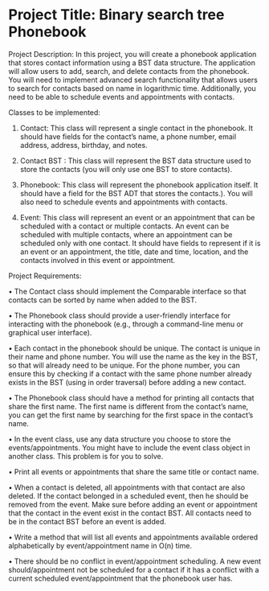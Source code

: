 # Project Title: Binary search tree Phonebook

Project Description: In this project, you will create a phonebook application that stores contact
information using a BST data structure. The application will allow users to add, search, and delete contacts
from the phonebook. You will need to implement advanced search functionality that allows users to
search for contacts based on name in logarithmic time. Additionally, you need to be able to schedule
events and appointments with contacts.

Classes to be implemented:

1. Contact: This class will represent a single contact in the phonebook. It should have fields for the
contact’s name, a phone number, email address, address, birthday, and notes.

2. Contact BST : This class will represent the BST data structure used to store the contacts (you will
only use one BST to store contacts).

3. Phonebook: This class will represent the phonebook application itself. It should have a field for
the BST ADT that stores the contacts.). You will also need to schedule events and appointments
with contacts.

4. Event: This class will represent an event or an appointment that can be scheduled with a contact
or multiple contacts. An event can be scheduled with multiple contacts, where an appointment
can be scheduled only with one contact. It should have fields to represent if it is an event or an
appointment, the title, date and time, location, and the contacts involved in this event or
appointment.

Project Requirements:

• The Contact class should implement the Comparable interface so that contacts can be sorted by name
when added to the BST.

• The Phonebook class should provide a user-friendly interface for interacting with the phonebook (e.g.,
through a command-line menu or graphical user interface).

• Each contact in the phonebook should be unique. The contact is unique in their name and phone
number. You will use the name as the key in the BST, so that will already need to be unique. For the
phone number, you can ensure this by checking if a contact with the same phone number already
exists in the BST (using in order traversal) before adding a new contact.

• The Phonebook class should have a method for printing all contacts that share the first name. The
first name is different from the contact’s name, you can get the first name by searching for the first
space in the contact’s name.

• In the event class, use any data structure you choose to store the events/appointments. You might
have to include the event class object in another class. This problem is for you to solve.

• Print all events or appointments that share the same title or contact name.

• When a contact is deleted, all appointments with that contact are also deleted. If the contact belonged
in a scheduled event, then he should be removed from the event. Make sure before adding an event
or appointment that the contact in the event exist in the contact BST. All contacts need to be in the
contact BST before an event is added.

• Write a method that will list all events and appointments available ordered alphabetically by
event/appointment name in O(n) time.

• There should be no conflict in event/appointment scheduling. A new event should/appointment not
be scheduled for a contact if it has a conflict with a current scheduled event/appointment that the
phonebook user has.
